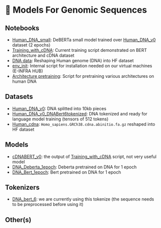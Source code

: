 # 🤗 Models For Genomic Sequences

## Notebooks

* [Human_DNA_small](Human_DNA_small.ipynb): DeBERTa small model trained over [Human_DNA_v0](https://huggingface.co/datasets/simecek/Human_DNA_v0) dataset (2 epochs)
* [Training_with_cDNA](Training_with_cDNA.ipynb): Current training script demonstrated on BERT architecture and cDNA dataset
* [DNA data](DNA_data.ipynb): Reshaping Human genome (DNA) into HF dataset
* [env_init](env_init.ipynb): Internal script for installation needed on our virtual machines (E-INFRA HUB)
* [Architecture pretraining](architecture_pretraining.ipynb): Script for pretraining various architectures on human DNA
## Datasets

*   [Human_DNA_v0](https://huggingface.co/datasets/simecek/Human_DNA_v0): DNA splitted into 10kb pieces
*   [Human_DNA_v0_DNABert6tokenized](https://huggingface.co/datasets/simecek/Human_DNA_v0_DNABert6tokenized): DNA tokenized and ready for language model training (tensors of 512 tokens)
*   [Human_cdna](https://huggingface.co/datasets/Vlasta/human_cdna): `Homo_sapiens.GRCh38.cdna.abinitio.fa.gz` reshaped into HF dataset 

## Models

* [cDNABERT_v0](https://huggingface.co/simecek/cDNABERT_v0): the output of [Training_with_cDNA](Training_with_cDNA.ipynb) script, not very useful model
* [DNA_Deberta_1epoch](https://huggingface.co/Vlasta/humandna_deberta_default_empty_stud_8442): Deberta pretrained on DNA for 1 epoch
* [DNA_Bert_1epoch](https://huggingface.co/Vlasta/humandna_bert_default_beautiful_bench_4197): Bert pretrained on DNA for 1 epoch




## Tokenizers

* [DNA_bert_6](https://huggingface.co/armheb/DNA_bert_6): we are currently using this tokenize (the sequence needs to be preprocessed before using it)

## Other(s)
